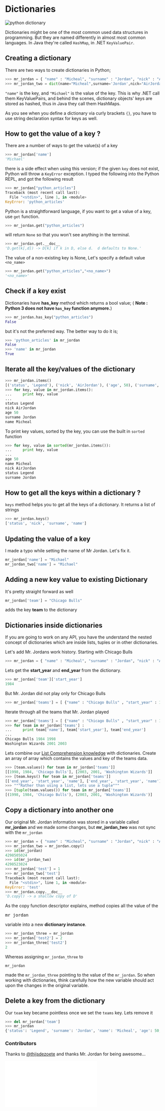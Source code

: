 # Dictionaries

<img src='https://developers.google.com/edu/python/images/dict.png' alt='python dictionary' />

Dictionaries might be one of the most common used data structures in programming. But they are named differently in almost most common languages. In Java they're called <code>HashMap</code>, in .NET <code>KeyValuePair</code>.


## Creating a dictionary

There are two ways to create dictionaries in Python;

```python
>>> mr_jordan = { "name" : "Micheal", "surname" : "Jordan", "nick" : "AirJordan", "status" : "Legend", "age" : 50}
>>> mr_jordan_two = dict(name="Micheal",surname='Jordan',nick="AirJordan",status="Legend",age=50)
```

<code>"name"</code> is the key, and <code>"Michael"</code> is the value of the key. This is why .NET call them KeyValuePairs, and behind the scenes, dictionary objects' keys are stored as hashed, thus in Java they call them HashMaps. 

As you see when you define a dictionary via curly brackets <code>{}</code>, you have to use string declaration syntax for keys as well. 



## How to get the value of a key ?

 There are a number of ways to get the value(s) of a key

```python
>>> mr_jordan['name']
'Michael'
```

there is a side effect when using this version; if the given <code>key</code> does not exist, Python will throw a <code>KeyError</code> exception. I typed the following into the Python REPL, and got the following result

```python
>>> mr_jordan["python_articles"]
Traceback (most recent call last):
  File "<stdin>", line 1, in <module>
KeyError: 'python_articles'
```


Python is a straightforward language, if you want to get a value of a key, use <code>get</code> function.

```python
>>> mr_jordan.get("python_articles")
```


will return <code>None</code> so that you won't see anything in the terminal.

```python
>>> mr_jordan.get.__doc__
'D.get(k[,d]) -> D[k] if k in D, else d.  d defaults to None.'
``` 


The value of a non-existing key is None, Let's specify a default value <code>&lt;no_name&gt;</code>

```python
>>> mr_jordan.get("python_articles","<no_name>")
'<no_name>'
``` 


## Check if a key exist

Dictionaries have **has_key** method which returns a bool value; ( **Note : Python 3 does not have <code>has_key</code> function anymore.**)

```python
>>> mr_jordan.has_key("python_articles")
False
```

but it's not the preferred way. The better way to do it is;

```python
>>> 'python_articles' in mr_jordan
False
>>> 'name' in mr_jordan
True
```


## Iterate all the key/values of the dictionary


```python
>>> mr_jordan.items()
[('status', 'Legend'), ('nick', 'AirJordan'), ('age', 50), ('surname', 'Jordan'), ('name', 'Micheal')]
>>> for key, value in mr_jordan.items():
...     print key, value
... 
status Legend
nick AirJordan
age 50
surname Jordan
name Micheal
```

To print key values, sorted by the key, you can use the built in <code>sorted</code> function

```python
>>> for key, value in sorted(mr_jordan.items()):
...     print key, value
... 
age 50
name Micheal
nick AirJordan
status Legend
surname Jordan
```


## How to get all the keys within a dictionary ? 

<code>keys</code> method helps you to get all the keys of a dictionary. It returns a list of strings 

```python
>>> mr_jordan.keys()
['status', 'nick', 'surname', 'name']
```

## Updating the value of a key

I made a typo while setting the name of Mr Jordan. Let's fix it.

```python
mr_jordan['name'] = "Michael"
mr_jordan_two['name'] = "Michael"
```

## Adding a new key value to existing Dictionary

It's pretty straight forward as well

```python
mr_jordan['team'] = "Chicago Bulls"
```

adds the key **team** to the dictionary


## Dictionaries inside dictionaries

If you are going to work on any API, you have the understand the nested concept of dictionaries which are inside lists, tuples or in other dictionaries.

Let's add Mr. Jordans work history. Starting with Chicago Bulls

```python
>>> mr_jordan = { "name" : "Micheal", "surname" : "Jordan", "nick" : "AirJordan", "status" : "Legend", "age" : 50 , "team" : { "name" : "Chicago Bulls" , "start_year" : 1984 , "end_year" : 1998 } }
```

Lets get the **start_year** and **end_year** from the dictionary.

```python
>>> mr_jordan['team']['start_year']
1984
```

But Mr. Jordan did not play only for Chicago Bulls

```python
>>> mr_jordan['teams'] = [ {"name" : "Chicago Bulls" , "start_year" : 1984 , "end_year" : 1998 }, { "name" : "Washington Wizards" , "start_year" : 2001 , "end_year" : 2003 } ]
```

Iterate through all the teams that Mr. Jordan played

```python
>>> mr_jordan['teams'] = [ {"name" : "Chicago Bulls" , "start_year" : 1984 , "end_year" : 1998 }, { "name" : "Washington Wizards" , "start_year" : 2001 , "end_year" : 2003 } ]
>>> for team in mr_jordan['teams'] :
...     print team['name'], team['start_year'], team['end_year'] 
... 
Chicago Bulls 1984 1998
Washington Wizards 2001 2003
```

Lets combine our [List Comprehension knowledge](http://pythonarticles.com/list_comprehension.html) with dictionaries. Create an array of array which contains the values and key of the teams data. 

```python
>>> [team.values() for team in mr_jordan['teams']]
[[1998, 1984, 'Chicago Bulls'], [2003, 2001, 'Washington Wizards']]
>>> [team.keys() for team in mr_jordan['teams']]
[['end_year', 'start_year', 'name'], ['end_year', 'start_year', 'name']]
>>> """Rather than using a list, lets use a tuple"""
>>> [tuple(team.values()) for team in mr_jordan['teams']]
[(1998, 1984, 'Chicago Bulls'), (2003, 2001, 'Washington Wizards')]
```

## Copy a dictionary into another one

Our original Mr. Jordan information was stored in a variable called **mr_jordan** and we made some changes, but **mr_jordan_two** was not sync with the <code>mr_jordan</code>

```python
>>> mr_jordan = { "name" : "Micheal", "surname" : "Jordan", "nick" : "AirJordan", "status" : "Legend", "age" : 50}
>>> mr_jordan_two = mr_jordan.copy()
>>> id(mr_jordan)
4298505024
>>> id(mr_jordan_two)
4298523824
>>> mr_jordan['test'] = 1
>>> mr_jordan_two['test']
Traceback (most recent call last):
  File "<stdin>", line 1, in <module>
KeyError: 'test'
>>> mr_jordan.copy.__doc__
'D.copy() -> a shallow copy of D'
```

As the copy function descriptor explains, method copies all the value of the <pre>mr_jordan</pre> variable into a new **dictionary instance**.

```python
>>> mr_jordan_three = mr_jordan
>>> mr_jordan['test2'] = 2
>>> mr_jordan_three['test2']
2
```

Whereas assigning <code>mr_jordan_three</code> to <pre><code>mr_jordan</code></pre> made the <code>mr_jordan_three</code> pointing to the value of the <code>mr_jordan</code>. So when working with dictionaries, think carefully how the new variable should act upon the changes in the original variable. 


## Delete a key from the dictionary

Our <code>team</code> key became pointless once we set the <code>teams</code> key. Lets remove it

```python
>>> del mr_jordan['team']
>>> mr_jordan
{'status': 'Legend', 'surname': 'Jordan', 'name': 'Micheal', 'age': 50, 'teams': [{'end_year': 1998, 'start_year': 1984, 'name': 'Chicago Bulls'}, {'end_year': 2003, 'start_year': 2001, 'name': 'Washington Wizards'}], 'nick': 'AirJordan'}
```


### Contributors

Thanks to [@thijsdezoete](https://github.com/thijsdezoete)  and thanks Mr. Jordan for being awesome...

<iframe src="//www.youtube.com/embed/LAr6oAKieHk" frameborder="0" allowfullscreen></iframe>